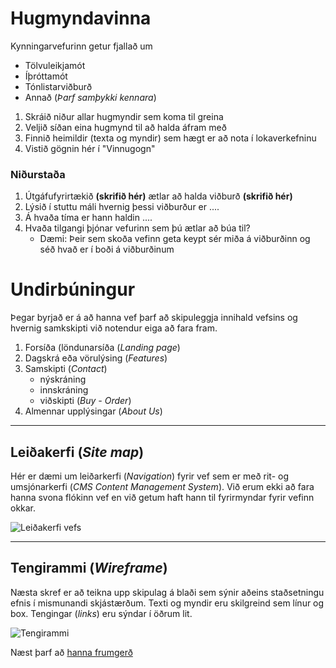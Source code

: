 # Hugmyndavinna

Kynningarvefurinn getur fjallað um 

* Tölvuleikjamót 
* Íþróttamót 
* Tónlistarviðburð
* Annað (_Þarf samþykki kennara_) 

1. Skráið niður allar hugmyndir sem koma til greina
2. Veljið síðan eina hugmynd til að halda áfram með 
3. Finnið heimildir (texta og myndir) sem hægt er að nota í lokaverkefninu 
4. Vistið gögnin hér í "Vinnugogn"

### Niðurstaða

1. Útgáfufyrirtækið **(skrifið hér)** ætlar að halda viðburð **(skrifið hér)** 
2. Lýsið í stuttu máli hvernig þessi viðburður er ....
3. Á hvaða tíma er hann haldin ....
4. Hvaða tilgangi þjónar vefurinn sem þú ætlar að búa til?
   * Dæmi: Þeir sem skoða vefinn geta keypt sér miða á viðburðinn og séð hvað er í boði á viðburðinum


# Undirbúningur

Þegar byrjað er á að hanna vef þarf að skipuleggja innihald vefsins og hvernig samkskipti við notendur eiga að fara fram.

1. Forsíða (löndunarsíða (_Landing page_)
2. Dagskrá eða vörulýsing (_Features_)
4. Samskipti (_Contact_)
   * nýskráning 
   * innskráning 
   * viðskipti (_Buy - Order_)
5. Almennar upplýsingar (_About Us_)

<hr>

## Leiðakerfi (_Site map_)

Hér er dæmi um leiðarkerfi (_Navigation_) fyrir vef sem er með rit- og umsjónarkerfi (_CMS Content Management System_). Við erum ekki að fara hanna svona flókinn vef en við getum haft hann til fyrirmyndar fyrir vefinn okkar.

![Leiðakerfi vefs](vinnugogn/SVG/site-map-2015.svg)

<hr>

## Tengirammi (_Wireframe_)

Næsta skref er að teikna upp skipulag á blaði sem sýnir aðeins staðsetningu efnis í mismunandi skjástærðum. Texti og myndir eru skilgreind sem línur og box. Tengingar (_links_) eru sýndar í öðrum lit.

![Tengirammi](vinnugogn/SVG/Wireframe.svg)

Næst þarf að [hanna frumgerð](prototype)
